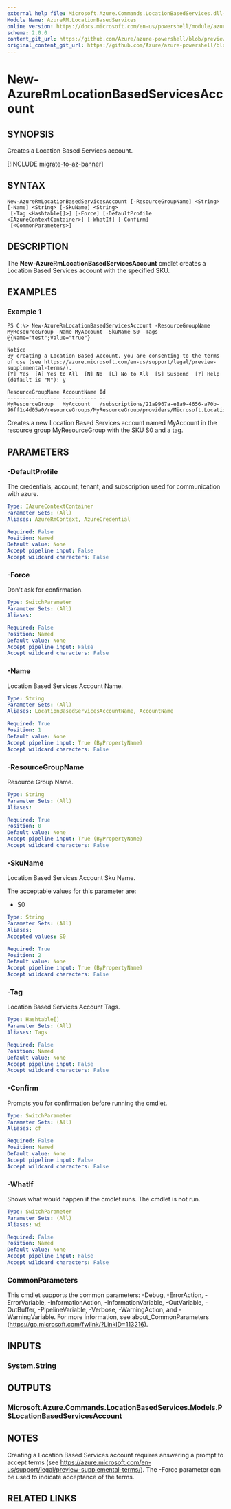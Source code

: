 ```yaml
---
external help file: Microsoft.Azure.Commands.LocationBasedServices.dll-Help.xml
Module Name: AzureRM.LocationBasedServices
online version: https://docs.microsoft.com/en-us/powershell/module/azurerm.locationbasedservices/new-azurermlocationbasedservicesaccount
schema: 2.0.0
content_git_url: https://github.com/Azure/azure-powershell/blob/preview/src/ResourceManager/LocationBasedServices/Commands.LocationBasedServices/help/New-AzureRmLocationBasedServicesAccount.md
original_content_git_url: https://github.com/Azure/azure-powershell/blob/preview/src/ResourceManager/LocationBasedServices/Commands.LocationBasedServices/help/New-AzureRmLocationBasedServicesAccount.md
---
```


# New-AzureRmLocationBasedServicesAccount

## SYNOPSIS
Creates a Location Based Services account.

[!INCLUDE [migrate-to-az-banner](../../includes/migrate-to-az-banner.md)]

## SYNTAX

```
New-AzureRmLocationBasedServicesAccount [-ResourceGroupName] <String> [-Name] <String> [-SkuName] <String>
 [-Tag <Hashtable[]>] [-Force] [-DefaultProfile <IAzureContextContainer>] [-WhatIf] [-Confirm]
 [<CommonParameters>]
```

## DESCRIPTION
The **New-AzureRmLocationBasedServicesAccount** cmdlet creates a Location Based Services account with the
specified SKU.

## EXAMPLES

### Example 1
```
PS C:\> New-AzureRmLocationBasedServicesAccount -ResourceGroupName MyResourceGroup -Name MyAccount -SkuName S0 -Tags @{Name="test";Value="true"}

Notice
By creating a Location Based Account, you are consenting to the terms of use (see https://azure.microsoft.com/en-us/support/legal/preview-supplemental-terms/).
[Y] Yes  [A] Yes to All  [N] No  [L] No to All  [S] Suspend  [?] Help (default is "N"): y

ResourceGroupName AccountName Id
----------------- ----------- --
MyResourceGroup   MyAccount   /subscriptions/21a9967a-e8a9-4656-a70b-96ff1c4d05a0/resourceGroups/MyResourceGroup/providers/Microsoft.LocationBasedServices/accounts/MyAccount
```

Creates a new Location Based Services account named MyAccount in the resource group MyResourceGroup with the SKU S0 and a tag.

## PARAMETERS

### -DefaultProfile
The credentials, account, tenant, and subscription used for communication with azure.

```yaml
Type: IAzureContextContainer
Parameter Sets: (All)
Aliases: AzureRmContext, AzureCredential

Required: False
Position: Named
Default value: None
Accept pipeline input: False
Accept wildcard characters: False
```

### -Force
Don't ask for confirmation.

```yaml
Type: SwitchParameter
Parameter Sets: (All)
Aliases:

Required: False
Position: Named
Default value: None
Accept pipeline input: False
Accept wildcard characters: False
```

### -Name
Location Based Services Account Name.

```yaml
Type: String
Parameter Sets: (All)
Aliases: LocationBasedServicesAccountName, AccountName

Required: True
Position: 1
Default value: None
Accept pipeline input: True (ByPropertyName)
Accept wildcard characters: False
```

### -ResourceGroupName
Resource Group Name.

```yaml
Type: String
Parameter Sets: (All)
Aliases:

Required: True
Position: 0
Default value: None
Accept pipeline input: True (ByPropertyName)
Accept wildcard characters: False
```

### -SkuName
Location Based Services Account Sku Name.

The acceptable values for this parameter are:

- S0

```yaml
Type: String
Parameter Sets: (All)
Aliases:
Accepted values: S0

Required: True
Position: 2
Default value: None
Accept pipeline input: True (ByPropertyName)
Accept wildcard characters: False
```

### -Tag
Location Based Services Account Tags.

```yaml
Type: Hashtable[]
Parameter Sets: (All)
Aliases: Tags

Required: False
Position: Named
Default value: None
Accept pipeline input: False
Accept wildcard characters: False
```

### -Confirm
Prompts you for confirmation before running the cmdlet.

```yaml
Type: SwitchParameter
Parameter Sets: (All)
Aliases: cf

Required: False
Position: Named
Default value: None
Accept pipeline input: False
Accept wildcard characters: False
```

### -WhatIf
Shows what would happen if the cmdlet runs.
The cmdlet is not run.

```yaml
Type: SwitchParameter
Parameter Sets: (All)
Aliases: wi

Required: False
Position: Named
Default value: None
Accept pipeline input: False
Accept wildcard characters: False
```

### CommonParameters
This cmdlet supports the common parameters: -Debug, -ErrorAction, -ErrorVariable, -InformationAction, -InformationVariable, -OutVariable, -OutBuffer, -PipelineVariable, -Verbose, -WarningAction, and -WarningVariable. For more information, see about_CommonParameters (https://go.microsoft.com/fwlink/?LinkID=113216).

## INPUTS

### System.String

## OUTPUTS

### Microsoft.Azure.Commands.LocationBasedServices.Models.PSLocationBasedServicesAccount

## NOTES

Creating a Location Based Services account requires answering a prompt to accept terms (see https://azure.microsoft.com/en-us/support/legal/preview-supplemental-terms/).  The -Force parameter can be used to indicate acceptance of the terms.

## RELATED LINKS
